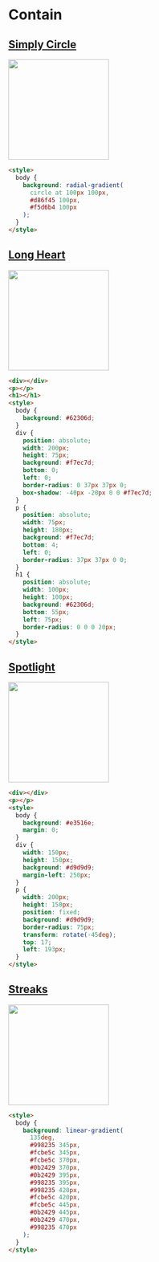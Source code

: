 # Contain

## [Simply Circle](https://cssbattle.dev/play/143)

<img width="200px" src="https://cssbattle.dev/targets/143.png">

```html
<style>
  body {
    background: radial-gradient(
      circle at 100px 100px,
      #d86f45 100px,
      #f5d6b4 100px
    );
  }
</style>
```

## [Long Heart](https://cssbattle.dev/play/144)

<img width="200px" src="https://cssbattle.dev/targets/144.png">

```html
<div></div>
<p></p>
<h1></h1>
<style>
  body {
    background: #62306d;
  }
  div {
    position: absolute;
    width: 200px;
    height: 75px;
    background: #f7ec7d;
    bottom: 0;
    left: 0;
    border-radius: 0 37px 37px 0;
    box-shadow: -40px -20px 0 0 #f7ec7d;
  }
  p {
    position: absolute;
    width: 75px;
    height: 180px;
    background: #f7ec7d;
    bottom: 4;
    left: 0;
    border-radius: 37px 37px 0 0;
  }
  h1 {
    position: absolute;
    width: 100px;
    height: 100px;
    background: #62306d;
    bottom: 55px;
    left: 75px;
    border-radius: 0 0 0 20px;
  }
</style>
```

## [Spotlight](https://cssbattle.dev/play/145)

<img width="200px" src="https://cssbattle.dev/targets/145.png">

```html
<div></div>
<p></p>
<style>
  body {
    background: #e3516e;
    margin: 0;
  }
  div {
    width: 150px;
    height: 150px;
    background: #d9d9d9;
    margin-left: 250px;
  }
  p {
    width: 200px;
    height: 150px;
    position: fixed;
    background: #d9d9d9;
    border-radius: 75px;
    transform: rotate(-45deg);
    top: 17;
    left: 193px;
  }
</style>
```

## [Streaks](https://cssbattle.dev/play/146)

<img width="200px" src="https://cssbattle.dev/targets/146.png">

```html
<style>
  body {
    background: linear-gradient(
      135deg,
      #998235 345px,
      #fcbe5c 345px,
      #fcbe5c 370px,
      #0b2429 370px,
      #0b2429 395px,
      #998235 395px,
      #998235 420px,
      #fcbe5c 420px,
      #fcbe5c 445px,
      #0b2429 445px,
      #0b2429 470px,
      #998235 470px
    );
  }
</style>
```
